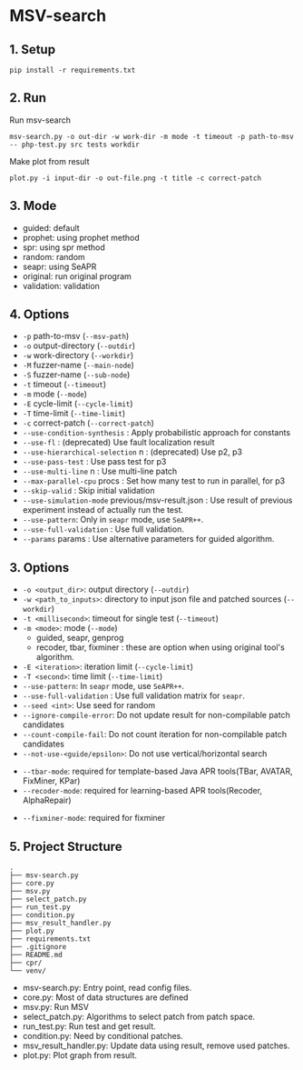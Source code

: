 # MSV-search

## 1. Setup
```
pip install -r requirements.txt
```

## 2. Run

Run msv-search
```
msv-search.py -o out-dir -w work-dir -m mode -t timeout -p path-to-msv -- php-test.py src tests workdir
```

Make plot from result
```
plot.py -i input-dir -o out-file.png -t title -c correct-patch
```

## 3. Mode
* guided: default
* prophet: using prophet method
* spr: using spr method
* random: random
* seapr: using SeAPR
* original: run original program
* validation: validation


## 4. Options
* `-p` path-to-msv (`--msv-path`)
* `-o` output-directory (`--outdir`)
* `-w` work-directory (`--workdir`)
* `-M` fuzzer-name (`--main-node`)
* `-S` fuzzer-name (`--sub-node`)
* `-t` timeout (`--timeout`)
* `-m` mode (`--mode`)
* `-E` cycle-limit (`--cycle-limit`)
* `-T` time-limit (`--time-limit`)
* `-c` correct-patch (`--correct-patch`)
* `--use-condition-synthesis` : 
    Apply probabilistic approach for constants
* `--use-fl` : (deprecated) Use fault localization result
* `--use-hierarchical-selection` n : (deprecated) Use p2, p3
* `--use-pass-test` : Use pass test for p3
* `--use-multi-line` n : Use multi-line patch
* `--max-parallel-cpu` procs : 
    Set how many test to run in parallel, for p3
* `--skip-valid` : Skip initial validation
* `--use-simulation-mode` previous/msv-result.json : Use result of previous experiment instead of actually run the test.
* `--use-pattern`: Only in `seapr` mode, use `SeAPR++`.
* `--use-full-validation` : Use full validation.
* `--params` params : Use alternative parameters for guided algorithm.

## 3. Options
* `-o <output_dir>`: output directory (`--outdir`)
* `-w <path_to_inputs>`: directory to input json file and patched sources (`--workdir`)
* `-t <millisecond>`: timeout for single test (`--timeout`)
* `-m <mode>`: mode (`--mode`)
    - guided, seapr, genprog
    - recoder, tbar, fixminer : these are option when using original tool's algorithm.
* `-E <iteration>`: iteration limit (`--cycle-limit`)
* `-T <second>`: time limit (`--time-limit`)
* `--use-pattern`: In `seapr` mode, use `SeAPR++`.
* `--use-full-validation` : Use full validation matrix for `seapr`.
* `--seed <int>`: Use seed for random
* `--ignore-compile-error`: Do not update result for non-compilable patch candidates
* `--count-compile-fail`: Do not count iteration for non-compilable patch candidates
* `--not-use-<guide/epsilon>`: Do not use vertical/horizontal search
- `--tbar-mode`: required for template-based Java APR tools(TBar, AVATAR, FixMiner, KPar)
- `--recoder-mode`: required for learning-based APR tools(Recoder, AlphaRepair)
* `--fixminer-mode`: required for fixminer

## 5. Project Structure
```
.
├── msv-search.py
├── core.py
├── msv.py
├── select_patch.py
├── run_test.py
├── condition.py
├── msv_result_handler.py
├── plot.py
├── requirements.txt
├── .gitignore
├── README.md
├── cpr/
└── venv/
```

* msv-search.py: Entry point, read config files.
* core.py: Most of data structures are defined
* msv.py: Run MSV
* select_patch.py: Algorithms to select patch from patch space.
* run_test.py: Run test and get result.
* condition.py: Need by conditional patches.
* msv_result_handler.py: Update data using result, remove used patches.
* plot.py: Plot graph from result.
